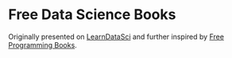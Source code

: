 # Free Data Science Books

Originally presented on [LearnDataSci](www.learndatasci.com/free-books) and further inspired by [Free Programming Books](https://github.com/vhf/free-programming-books).
